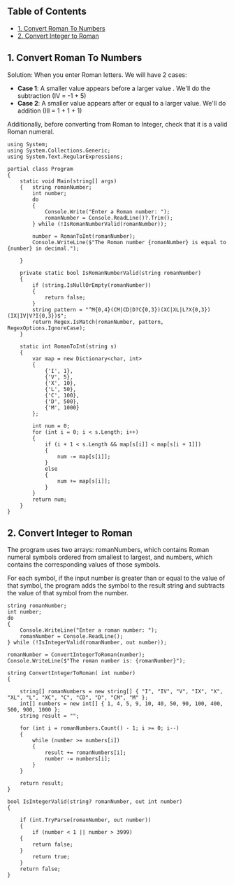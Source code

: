 
## Table of Contents
- [1. Convert Roman To Numbers](#1-convert-roman-to-numbers)
- [2. Convert Integer to Roman](#2-convert-integer-to-roman)

## 1. Convert Roman To Numbers
Solution: When you enter Roman letters. We will have 2 cases: 

- **Case 1**:  A smaller value appears before a larger value . We'll do the subtraction (IV = -1 + 5)
- **Case 2**: A smaller value appears after or equal to a larger value. We'll do addition (III = 1 + 1 + 1)

Additionally, before converting from Roman to Integer, check that it is a valid Roman numeral.
```
using System;
using System.Collections.Generic;
using System.Text.RegularExpressions;

partial class Program
{
    static void Main(string[] args)
    {   string romanNumber;
        int number;
        do
        {
            Console.Write("Enter a Roman number: ");
            romanNumber = Console.ReadLine()?.Trim();
        } while (!IsRomanNumberValid(romanNumber));

        number = RomanToInt(romanNumber);
        Console.WriteLine($"The Roman number {romanNumber} is equal to {number} in decimal.");

    }

    private static bool IsRomanNumberValid(string romanNumber)
    {
        if (string.IsNullOrEmpty(romanNumber))
        {
            return false;
        }
        string pattern = "^M{0,4}(CM|CD|D?C{0,3})(XC|XL|L?X{0,3})(IX|IV|V?I{0,3})$";
        return Regex.IsMatch(romanNumber, pattern, RegexOptions.IgnoreCase);
    }

    static int RomanToInt(string s)
    {
        var map = new Dictionary<char, int>
        {
            {'I', 1},
            {'V', 5},
            {'X', 10},
            {'L', 50},
            {'C', 100},
            {'D', 500},
            {'M', 1000}
        };

        int num = 0;
        for (int i = 0; i < s.Length; i++)
        {
            if (i + 1 < s.Length && map[s[i]] < map[s[i + 1]])
            {
                num -= map[s[i]];
            }
            else
            {
                num += map[s[i]];
            }
        }
        return num;
    }
}
```

## 2. Convert Integer to Roman

The program uses two arrays: romanNumbers, which contains Roman numeral symbols ordered from smallest to largest, and numbers, which contains the corresponding values of those symbols.

For each symbol, if the input number is greater than or equal to the value of that symbol, the program adds the symbol to the result string and subtracts the value of that symbol from the number.

```
string romanNumber;
int number;
do
{
    Console.WriteLine("Enter a roman number: ");
    romanNumber = Console.ReadLine();
} while (!IsIntegerValid(romanNumber, out number));

romanNumber = ConvertIntegerToRoman(number);
Console.WriteLine($"The roman number is: {romanNumber}");

string ConvertIntegerToRoman( int number)
{

    string[] romanNumbers = new string[] { "I", "IV", "V", "IX", "X", "XL", "L", "XC", "C", "CD", "D", "CM", "M" };
    int[] numbers = new int[] { 1, 4, 5, 9, 10, 40, 50, 90, 100, 400, 500, 900, 1000 };
    string result = "";

    for (int i = romanNumbers.Count() - 1; i >= 0; i--)
    {
        while (number >= numbers[i])
        {
            result += romanNumbers[i];
            number -= numbers[i];
        }
    }

    return result;
}

bool IsIntegerValid(string? romanNumber, out int number)
{
    
    if (int.TryParse(romanNumber, out number))
    {
        if (number < 1 || number > 3999)
    {
        return false;
    }
        return true;
    }
    return false;
}
